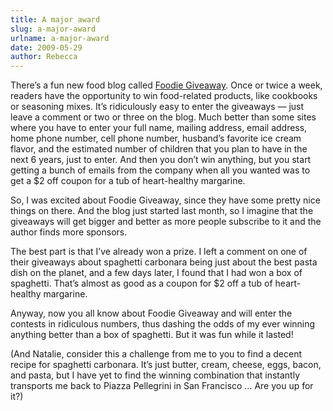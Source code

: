 ```yaml
---
title: A major award
slug: a-major-award
urlname: a-major-award
date: 2009-05-29
author: Rebecca
---
```

There&#x02bc;s a fun new food blog called [Foodie Giveaway][a]. Once or twice a
week, readers have the opportunity to win food-related products, like cookbooks
or seasoning mixes. It&#x02bc;s ridiculously easy to enter the giveaways &mdash;
just leave a comment or two or three on the blog. Much better than some sites
where you have to enter your full name, mailing address, email address, home
phone number, cell phone number, husband&#x02bc;s favorite ice cream flavor, and
the estimated number of children that you plan to have in the next 6 years, just
to enter. And then you don&#x02bc;t win anything, but you start getting a bunch
of emails from the company when all you wanted was to get a $2 off coupon for a
tub of heart-healthy margarine.

[a]: https://foodiegiveaway.blogspot.com/

So, I was excited about Foodie Giveaway, since they have some pretty nice things
on there. And the blog just started last month, so I imagine that the giveaways
will get bigger and better as more people subscribe to it and the author finds
more sponsors.

The best part is that I&#x02bc;ve already won a prize. I left a comment on one
of their giveaways about spaghetti carbonara being just about the best pasta
dish on the planet, and a few days later, I found that I had won a box of
spaghetti. That&#x02bc;s almost as good as a coupon for $2 off a tub of
heart-healthy margarine.

Anyway, now you all know about Foodie Giveaway and will enter the contests in
ridiculous numbers, thus dashing the odds of my ever winning anything better
than a box of spaghetti. But it was fun while it lasted!

(And Natalie, consider this a challenge from me to you to find a decent recipe
for spaghetti carbonara. It&#x02bc;s just butter, cream, cheese, eggs, bacon,
and pasta, but I have yet to find the winning combination that instantly
transports me back to Piazza Pellegrini in San Francisco &hellip; Are you up for
it?)
